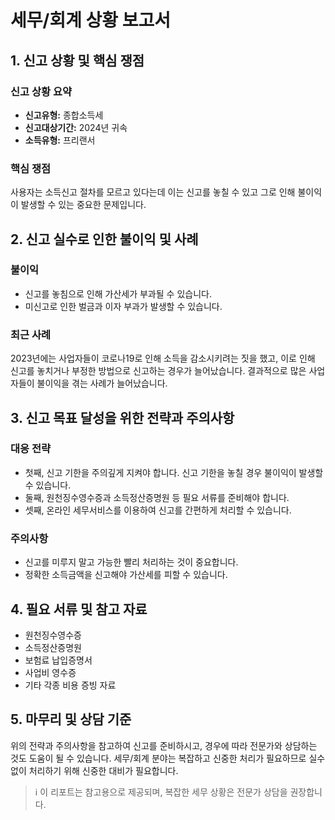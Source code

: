# 세무/회계 상황 보고서

## 1. 신고 상황 및 핵심 쟁점

### 신고 상황 요약
- **신고유형:** 종합소득세
- **신고대상기간:** 2024년 귀속
- **소득유형:** 프리랜서

### 핵심 쟁점
사용자는 소득신고 절차를 모르고 있다는데 이는 신고를 놓칠 수 있고 그로 인해 불이익이 발생할 수 있는 중요한 문제입니다.

## 2. 신고 실수로 인한 불이익 및 사례

### 불이익
- 신고를 놓침으로 인해 가산세가 부과될 수 있습니다.
- 미신고로 인한 벌금과 이자 부과가 발생할 수 있습니다.

### 최근 사례
2023년에는 사업자들이 코로나19로 인해 소득을 감소시키려는 짓을 했고, 이로 인해 신고를 놓치거나 부정한 방법으로 신고하는 경우가 늘어났습니다. 결과적으로 많은 사업자들이 불이익을 겪는 사례가 늘어났습니다.

## 3. 신고 목표 달성을 위한 전략과 주의사항

### 대응 전략
- 첫째, 신고 기한을 주의깊게 지켜야 합니다. 신고 기한을 놓칠 경우 불이익이 발생할 수 있습니다.
- 둘째, 원천징수영수증과 소득정산증명원 등 필요 서류를 준비해야 합니다.
- 셋째, 온라인 세무서비스를 이용하여 신고를 간편하게 처리할 수 있습니다.

### 주의사항
- 신고를 미루지 말고 가능한 빨리 처리하는 것이 중요합니다.
- 정확한 소득금액을 신고해야 가산세를 피할 수 있습니다.

## 4. 필요 서류 및 참고 자료

- 원천징수영수증
- 소득정산증명원
- 보험료 납입증명서
- 사업비 영수증
- 기타 각종 비용 증빙 자료

## 5. 마무리 및 상담 기준

위의 전략과 주의사항을 참고하여 신고를 준비하시고, 경우에 따라 전문가와 상담하는 것도 도움이 될 수 있습니다. 세무/회계 분야는 복잡하고 신중한 처리가 필요하므로 실수 없이 처리하기 위해 신중한 대비가 필요합니다.

> ℹ️ 이 리포트는 참고용으로 제공되며, 복잡한 세무 상황은 전문가 상담을 권장합니다.